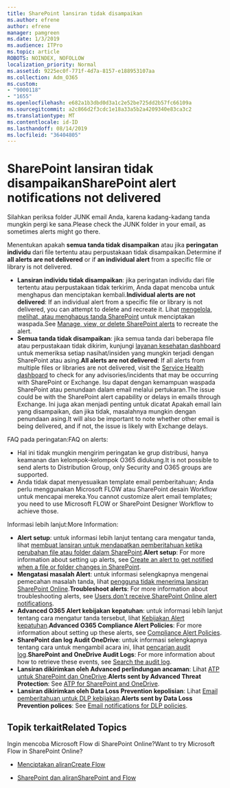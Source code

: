 ```yaml
---
title: SharePoint lansiran tidak disampaikan
ms.author: efrene
author: efrene
manager: pamgreen
ms.date: 1/3/2019
ms.audience: ITPro
ms.topic: article
ROBOTS: NOINDEX, NOFOLLOW
localization_priority: Normal
ms.assetid: 9225ec0f-771f-4d7a-8157-e188953107aa
ms.collection: Adm_O365
ms.custom:
- "9000118"
- "1655"
ms.openlocfilehash: e682a1b3dbd0d3a1c2e52be725dd2b57fc66109a
ms.sourcegitcommit: a2c866d2f3cdc1e18a33a5b2a4209340e83ca3c2
ms.translationtype: MT
ms.contentlocale: id-ID
ms.lasthandoff: 08/14/2019
ms.locfileid: "36404805"
---
```

# <a name="sharepoint-alert-notifications-not-delivered"></a><span data-ttu-id="6001d-102">SharePoint lansiran tidak disampaikan</span><span class="sxs-lookup"><span data-stu-id="6001d-102">SharePoint alert notifications not delivered</span></span>

<span data-ttu-id="6001d-103">Silahkan periksa folder JUNK email Anda, karena kadang-kadang tanda mungkin pergi ke sana.</span><span class="sxs-lookup"><span data-stu-id="6001d-103">Please check the JUNK folder in your email, as sometimes alerts might go there.</span></span>

<span data-ttu-id="6001d-104">Menentukan apakah **semua tanda tidak disampaikan** atau jika **peringatan individu** dari file tertentu atau perpustakaan tidak disampaikan.</span><span class="sxs-lookup"><span data-stu-id="6001d-104">Determine if **all alerts are not delivered** or if **an individual alert** from a specific file or library is not delivered.</span></span>

- <span data-ttu-id="6001d-105">**Lansiran individu tidak disampaikan**: jika peringatan individu dari file tertentu atau perpustakaan tidak terkirim, Anda dapat mencoba untuk menghapus dan menciptakan kembali.</span><span class="sxs-lookup"><span data-stu-id="6001d-105">**Individual alerts are not delivered**: If an individual alert from a specific file or library is not delivered, you can attempt to delete and recreate it.</span></span> <span data-ttu-id="6001d-106">Lihat [mengelola, melihat, atau menghapus tanda SharePoint](https://support.office.com/en-us/article/manage-view-or-delete-sharepoint-alerts-99dfb19c-9a90-4a8c-aba1-aa8c8afb0de2?ui=en-US&rs=en-US&ad=US#ID0EAADAAA=Online) untuk menciptakan waspada.</span><span class="sxs-lookup"><span data-stu-id="6001d-106">See [Manage, view, or delete SharePoint alerts](https://support.office.com/en-us/article/manage-view-or-delete-sharepoint-alerts-99dfb19c-9a90-4a8c-aba1-aa8c8afb0de2?ui=en-US&rs=en-US&ad=US#ID0EAADAAA=Online) to recreate the alert.</span></span>
- <span data-ttu-id="6001d-107">**Semua tanda tidak disampaikan**: jika semua tanda dari beberapa file atau perpustakaan tidak dikirim, kunjungi [layanan kesehatan dashboard](https://admin.microsoft.com/AdminPortal/Home#/servicehealth) untuk memeriksa setiap nasihat/insiden yang mungkin terjadi dengan SharePoint atau asing.</span><span class="sxs-lookup"><span data-stu-id="6001d-107">**All alerts are not delivered**: If all alerts from multiple files or libraries are not delivered, visit the [Service Health dashboard](https://admin.microsoft.com/AdminPortal/Home#/servicehealth) to check for any advisories/incidents that may be occurring with SharePoint or Exchange.</span></span> <span data-ttu-id="6001d-108">Isu dapat dengan kemampuan waspada SharePoint atau penundaan dalam email melalui pertukaran.</span><span class="sxs-lookup"><span data-stu-id="6001d-108">The issue could be with the SharePoint alert capability or delays in emails through Exchange.</span></span> <span data-ttu-id="6001d-109">Ini juga akan menjadi penting untuk dicatat Apakah email lain yang disampaikan, dan jika tidak, masalahnya mungkin dengan penundaan asing.</span><span class="sxs-lookup"><span data-stu-id="6001d-109">It will also be important to note whether other email is being delivered, and if not, the issue is likely with Exchange delays.</span></span>

<span data-ttu-id="6001d-110">FAQ pada peringatan:</span><span class="sxs-lookup"><span data-stu-id="6001d-110">FAQ on alerts:</span></span>

- <span data-ttu-id="6001d-111">Hal ini tidak mungkin mengirim peringatan ke grup distribusi, hanya keamanan dan kelompok-kelompok O365 didukung.</span><span class="sxs-lookup"><span data-stu-id="6001d-111">It is not possible to send alerts to Distribution Group, only Security and O365 groups are supported.</span></span>
- <span data-ttu-id="6001d-112">Anda tidak dapat menyesuaikan template email pemberitahuan; Anda perlu menggunakan Microsoft FLOW atau SharePoint desain Workflow untuk mencapai mereka.</span><span class="sxs-lookup"><span data-stu-id="6001d-112">You cannot customize alert email templates; you need to use Microsoft FLOW or SharePoint Designer Workflow to achieve those.</span></span>

<span data-ttu-id="6001d-113">Informasi lebih lanjut:</span><span class="sxs-lookup"><span data-stu-id="6001d-113">More Information:</span></span>

- <span data-ttu-id="6001d-114">**Alert setup**: untuk informasi lebih lanjut tentang cara mengatur tanda, lihat [membuat lansiran untuk mendapatkan pemberitahuan ketika perubahan file atau folder dalam SharePoint](https://support.office.com/en-us/article/create-an-alert-to-get-notified-when-a-file-or-folder-changes-in-sharepoint-e5a79e7b-a146-46da-a9ef-d65409ba8918).</span><span class="sxs-lookup"><span data-stu-id="6001d-114">**Alert setup**: For more information about setting up alerts, see [Create an alert to get notified when a file or folder changes in SharePoint](https://support.office.com/en-us/article/create-an-alert-to-get-notified-when-a-file-or-folder-changes-in-sharepoint-e5a79e7b-a146-46da-a9ef-d65409ba8918).</span></span>
- <span data-ttu-id="6001d-115">**Mengatasi masalah Alert**: untuk informasi selengkapnya mengenai pemecahan masalah tanda, lihat [pengguna tidak menerima lansiran SharePoint Online](https://docs.microsoft.com/en-us/sharepoint/support/sites/no-alert-notifications).</span><span class="sxs-lookup"><span data-stu-id="6001d-115">**Troubleshoot alerts**: For more information about troubleshooting alerts, see [Users don't receive SharePoint Online alert notifications](https://docs.microsoft.com/en-us/sharepoint/support/sites/no-alert-notifications).</span></span>
- <span data-ttu-id="6001d-116">**Advanced O365 Alert kebijakan kepatuhan**: untuk informasi lebih lanjut tentang cara mengatur tanda tersebut, lihat [Kebijakan Alert kepatuhan](https://docs.microsoft.com/en-us/office365/securitycompliance/alert-policies).</span><span class="sxs-lookup"><span data-stu-id="6001d-116">**Advanced O365 Compliance Alert Policies**: For more information about setting up these alerts, see [Compliance Alert Policies](https://docs.microsoft.com/en-us/office365/securitycompliance/alert-policies).</span></span>
- <span data-ttu-id="6001d-117">**SharePoint dan log Audit OneDrive**: untuk informasi selengkapnya tentang cara untuk mengambil acara ini, lihat [pencarian audit log](https://docs.microsoft.com/en-us/office365/securitycompliance/search-the-audit-log-in-security-and-compliance#search-the-audit-log).</span><span class="sxs-lookup"><span data-stu-id="6001d-117">**SharePoint and OneDrive Audit Logs**: For more information about how to retrieve these events, see [Search the audit log](https://docs.microsoft.com/en-us/office365/securitycompliance/search-the-audit-log-in-security-and-compliance#search-the-audit-log).</span></span>
- <span data-ttu-id="6001d-118">**Lansiran dikirimkan oleh Advanced perlindungan ancaman**: Lihat [ATP untuk SharePoint dan OneDrive](https://docs.microsoft.com/en-us/office365/securitycompliance/atp-for-spo-odb-and-teams).</span><span class="sxs-lookup"><span data-stu-id="6001d-118">**Alerts sent by Advanced Threat Protection**: See [ATP for SharePoint and OneDrive](https://docs.microsoft.com/en-us/office365/securitycompliance/atp-for-spo-odb-and-teams).</span></span>
- <span data-ttu-id="6001d-119">**Lansiran dikirimkan oleh Data Loss Prevention kepolisian**: Lihat [Email pemberitahuan untuk DLP kebijakan](https://docs.microsoft.com/en-us/office365/securitycompliance/use-notifications-and-policy-tips).</span><span class="sxs-lookup"><span data-stu-id="6001d-119">**Alerts sent by Data Loss Prevention polices**: See [Email notifications for DLP policies](https://docs.microsoft.com/en-us/office365/securitycompliance/use-notifications-and-policy-tips).</span></span>

## <a name="related-topics"></a><span data-ttu-id="6001d-120">Topik terkait</span><span class="sxs-lookup"><span data-stu-id="6001d-120">Related Topics</span></span>

<span data-ttu-id="6001d-121">Ingin mencoba Microsoft Flow di SharePoint Online?</span><span class="sxs-lookup"><span data-stu-id="6001d-121">Want to try Microsoft Flow in SharePoint Online?</span></span>

- [<span data-ttu-id="6001d-122">Menciptakan aliran</span><span class="sxs-lookup"><span data-stu-id="6001d-122">Create Flow</span></span>](https://support.office.com/en-us/article/create-a-flow-for-a-list-or-library-in-sharepoint-online-or-onedrive-for-business-a9c3e03b-0654-46af-a254-20252e580d01)

- [<span data-ttu-id="6001d-123">SharePoint dan aliran</span><span class="sxs-lookup"><span data-stu-id="6001d-123">SharePoint and Flow</span></span>](https://flow.microsoft.com/en-us/blog/sharepoint-and-flow/)
